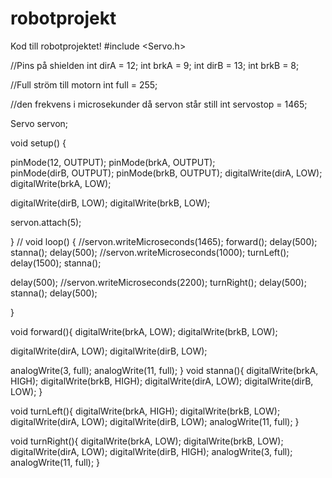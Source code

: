 # robotprojekt
Kod till robotprojektet!
#include <Servo.h>

//Pins på shielden
int dirA = 12;
int brkA = 9;
int dirB = 13;
int brkB = 8;

//Full ström till motorn
int full = 255;

//den frekvens i microsekunder då servon står still
int servostop = 1465;

Servo servon;



void setup() {
 
  
pinMode(12, OUTPUT);
pinMode(brkA, OUTPUT);  
pinMode(dirB, OUTPUT);
pinMode(brkB, OUTPUT);
digitalWrite(dirA, LOW);
digitalWrite(brkA, LOW);

digitalWrite(dirB, LOW);
digitalWrite(brkB, LOW);

servon.attach(5);


}
//
void loop() {
  //servon.writeMicroseconds(1465);
 forward();
 delay(500);
 stanna();
delay(500);
//servon.writeMicroseconds(1000);
turnLeft();
delay(1500);
  stanna();

delay(500);
//servon.writeMicroseconds(2200);
 turnRight();
 delay(500);
   stanna();
 delay(500);

}

void forward(){
  digitalWrite(brkA, LOW);
  digitalWrite(brkB, LOW);
  
  digitalWrite(dirA, LOW);
  digitalWrite(dirB, LOW);
  
  analogWrite(3, full);
  analogWrite(11, full);
}
void stanna(){
  digitalWrite(brkA, HIGH);
  digitalWrite(brkB, HIGH);
  digitalWrite(dirA, LOW);
  digitalWrite(dirB, LOW);
}

void turnLeft(){
    digitalWrite(brkA, HIGH);
    digitalWrite(brkB, LOW);
    digitalWrite(dirA, LOW);
  digitalWrite(dirB, LOW);
     analogWrite(11, full);
}

void turnRight(){
  digitalWrite(brkA, LOW);
  digitalWrite(brkB, LOW);
  digitalWrite(dirA, LOW);
  digitalWrite(dirB, HIGH);
  analogWrite(3, full);
  analogWrite(11, full);
}
